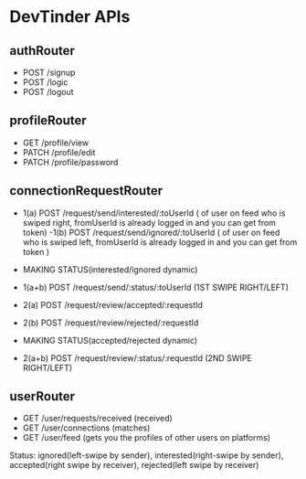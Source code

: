 # DevTinder APIs

## authRouter

- POST /signup
- POST /logic
- POST /logout

## profileRouter

- GET /profile/view
- PATCH /profile/edit
- PATCH /profile/password

## connectionRequestRouter

- 1(a) POST /request/send/interested/:toUserId ( of user on feed who is swiped right, fromUserId is already logged in and you can get from token)
  -1(b) POST /request/send/ignored/:toUserId ( of user on feed who is swiped left, fromUserId is already logged in and you can get from token )

- MAKING STATUS(interested/ignored dynamic)
- 1(a+b) POST /request/send/:status/:toUserId (1ST SWIPE RIGHT/LEFT)

- 2(a) POST /request/review/accepted/:requestId
- 2(b) POST /request/review/rejected/:requestId

- MAKING STATUS(accepted/rejected dynamic)
- 2(a+b) POST /request/review/:status/:requestId (2ND SWIPE RIGHT/LEFT)

## userRouter

- GET /user/requests/received (received)
- GET /user/connections (matches)
- GET /user/feed (gets you the profiles of other users on platforms)

Status: ignored(left-swipe by sender), interested(right-swipe by sender), accepted(right swipe by receiver), rejected(left swipe by receiver)
